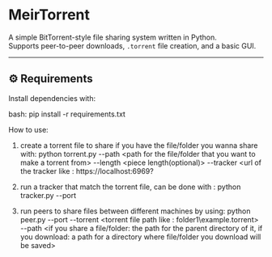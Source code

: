 # MeirTorrent

A simple BitTorrent-style file sharing system written in Python.  
Supports peer-to-peer downloads, `.torrent` file creation, and a basic GUI.

---

## ⚙️ Requirements

Install dependencies with:

bash:
pip install -r requirements.txt


How to use:

1. create a torrent file to share if you have the file/folder you wanna share with:
python torrent.py --path <path for the file/folder that you want to make a torrent from> --length <piece length(optional)> --tracker <url of the tracker like : https://localhost:6969?

2. run a tracker that match the torrent file, can be done with :
python tracker.py --port <number of port to run on>

3. run peers to share files between different machines by using:
python peer.py --port <number of port to host a server on> --torrent <torrent file path like : folder1\\example.torrent> --path <if you share a file/folder: the path for the parent directory of it, if you download: a path for a directory where file/folder you download will be saved>
